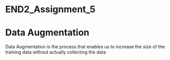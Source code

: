 # END2_Assignment_5

# Data Augmentation
Data Augmentation is the process that enables us to increase the size of the training data without actually collecting the data
